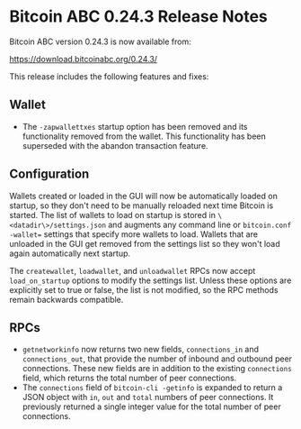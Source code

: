 # Bitcoin ABC 0.24.3 Release Notes

Bitcoin ABC version 0.24.3 is now available from:

  <https://download.bitcoinabc.org/0.24.3/>

This release includes the following features and fixes:

Wallet
------

- The `-zapwallettxes` startup option has been removed and its functionality removed
  from the wallet. This functionality has been superseded with the abandon transaction
  feature.

Configuration
-------------

Wallets created or loaded in the GUI will now be automatically loaded on
startup, so they don't need to be manually reloaded next time Bitcoin is
started. The list of wallets to load on startup is stored in
`\<datadir\>/settings.json` and augments any command line or `bitcoin.conf`
`-wallet=` settings that specify more wallets to load. Wallets that are
unloaded in the GUI get removed from the settings list so they won't load again
automatically next startup.

The `createwallet`, `loadwallet`, and `unloadwallet` RPCs now accept
`load_on_startup` options to modify the settings list. Unless these options are
explicitly set to true or false, the list is not modified, so the RPC methods
remain backwards compatible.

RPCs
----

- `getnetworkinfo` now returns two new fields, `connections_in` and
  `connections_out`, that provide the number of inbound and outbound peer
  connections. These new fields are in addition to the existing `connections`
  field, which returns the total number of peer connections.
- The `connections` field of `bitcoin-cli -getinfo` is expanded to return a JSON
  object with `in`, `out` and `total` numbers of peer connections. It previously
  returned a single integer value for the total number of peer connections.

